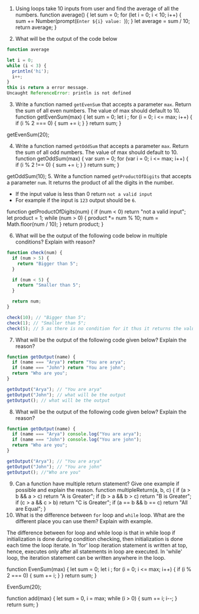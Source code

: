 1. Using loops take 10 inputs from user and find the average of all the numbers.
   function average() {
   let sum = 0;
   for (let i = 0; i < 10; i++) {
   sum += Number(prompt(`Enter ${i} value: `));
   }
   let average = sum / 10;
   return average;
   }

2. What will be the output of the code below

```js
function average

let i = 0;
while (i < 3) {
  println('hi');
  i++;
}
this is return a error message.
Uncaught ReferenceError: println is not defined
```

3. Write a function named `getEvenSum` that accepts a parameter `max`. Return the sum of all even numbers. The value of max should default to 10.
   function getEvenSum(max) {
   let sum = 0;
   let i ;
   for (i = 0; i <= max; i++) {
   if (i % 2 === 0) {
   sum += i;
   }
   }
   return sum;
   }

getEvenSum(20);

4. Write a function named `getOddSum` that accepts a parameter `max`. Return the sum of all odd numbers. The value of max should default to 10.
   function getOddSum(max) {
   var sum = 0;
   for (var i = 0; i <= max; i++) {
   if (i % 2 !== 0) {
   sum += i;
   }
   }
   return sum;
   }

getOddSum(10); 5. Write a function named `getProductOfDigits` that accepts a parameter `num`. It returns the product of all the digits in the number.

- If the input value is less than 0 return `not a valid input`
- For example if the input is `123` output should be `6`.

function getProductOfDigits(num) {
if (num < 0) return "not a valid input";
let product = 1;
while (num > 0) {
product \*= num % 10;
num = Math.floor(num / 10);
}
return product;
}

6. What will be the output of the following code below in multiple conditions? Explain with reason?

```js
function check(num) {
  if (num > 5) {
    return "Bigger than 5";
  }

  if (num < 5) {
    return "Smaller than 5";
  }

  return num;
}

check(10); // "Bigger than 5";
check(1); // "Smaller than 5";
check(5); // 5 as there is no condition for it thus it returns the value of parameter;
```

7. What will be the output of the following code given below? Explain the reason?

```js
function getOutput(name) {
  if (name === "Arya") return "You are arya";
  if (name === "John") return "You are john";
  return "Who are you";
}

getOutput("Arya"); // "You are arya"
getOutput("John"); // what will be the output
getOutput(); // what will be the output
```

8. What will be the output of the following code given below? Explain the reason?

```js
function getOutput(name) {
  if (name === "Arya") console.log("You are arya");
  if (name === "John") console.log("You are john");
  return "Who are you";
}

getOutput("Arya"); // "You are arya"
getOutput("John"); // "You are john"
getOutput(); //"Who are you"
```

9. Can a function have multiple return statement? Give one example if possible and explain the reason.
   function multipleReturn(a, b, c) {
   if (a > b && a > c) return "A is Greater";
   if (b > a && b > c) return "B is Greater";
   if (c > a && c > b) return "C is Greater";
   if (a == b && b == c) return "All are Equal";
   }
10. What is the difference between `for` loop and `while` loop. What are the different place you can use them? Explain with example.

The difference between for loop and while loop is that in while loop if initialization is done during condition checking, then initialization is done each time the loop iterate. In 'for' loop iteration statement is written at top, hence, executes only after all statements in loop are executed. In 'while' loop, the iteration statement can be written anywhere in the loop.

function EvenSum(max) {
let sum = 0;
let i ;
for (i = 0; i <= max; i++) {
if (i % 2 === 0) {
sum += i;
}
}
return sum;
}

EvenSum(20);

function add(max) {
let sum = 0,
i = max;
while (i > 0) {
sum += i;
i--;
}
return sum;
}

